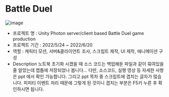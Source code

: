 # Battle Duel

![image](https://github.com/bukwon/Unity-Battle-Duel/assets/148305892/dc44c538-3907-42b8-b210-a6e074f25496)


- 프로젝트 명 : Unity Photon server/client based Battle Duel game production
- 프로젝트 기간 : 2022/5/24 ~ 2022/6/20
- 역할 : 캐릭터 모션, 서버&클라이언트 조사, 스크립트 제작, UI 제작, 애니메이션 구성
- Description
노트북 초기화 시켰을 때 소스 코드는 백업해둔 파일과 같이 묶여있을 줄 알았는데 랩톱에 저장되었나 봅니다... 다만, 소스코드, 실행 영상 등 자세한 사항은 ppt 에서 확인 가능합니다. 그리고 ppt 목차 중 스크립트에 겹치는 글자가 많습니다. 피피티 이벤트 처리 때문에 그렇게 된 것이니 겹치는 부분은 F5키 누른 후 확인하시면 됩니다.
